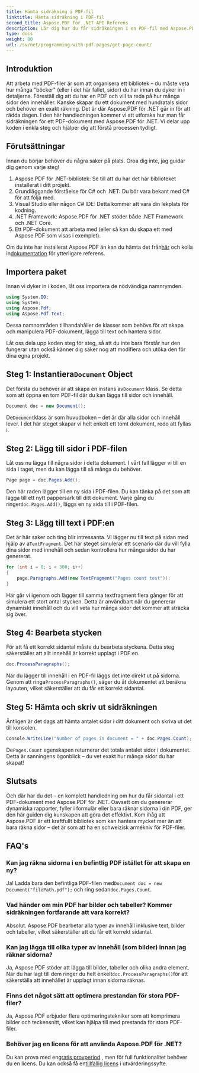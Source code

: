 ```yaml
---
title: Hämta sidräkning i PDF-fil
linktitle: Hämta sidräkning i PDF-fil
second_title: Aspose.PDF för .NET API Referens
description: Lär dig hur du får sidräkningen i en PDF-fil med Aspose.PDF för .NET. Följ vår steg-för-steg-guide för en enkel och effektiv lösning.
type: docs
weight: 80
url: /sv/net/programming-with-pdf-pages/get-page-count/
---
```

## Introduktion

Att arbeta med PDF-filer är som att organisera ett bibliotek – du måste veta hur många "böcker" (eller i det här fallet, sidor) du har innan du dyker in i detaljerna. Föreställ dig att du har en PDF och vill ta reda på hur många sidor den innehåller. Kanske skapar du ett dokument med hundratals sidor och behöver en exakt räkning. Det är där Aspose.PDF för .NET går in för att rädda dagen. I den här handledningen kommer vi att utforska hur man får sidräkningen för ett PDF-dokument med Aspose.PDF för .NET. Vi delar upp koden i enkla steg och hjälper dig att förstå processen tydligt.

## Förutsättningar

Innan du börjar behöver du några saker på plats. Oroa dig inte, jag guidar dig genom varje steg!

1. Aspose.PDF för .NET-bibliotek: Se till att du har det här biblioteket installerat i ditt projekt.
2. Grundläggande förståelse för C# och .NET: Du bör vara bekant med C# för att följa med.
3. Visual Studio eller någon C# IDE: Detta kommer att vara din lekplats för kodning.
4. .NET Framework: Aspose.PDF för .NET stöder både .NET Framework och .NET Core.
5. Ett PDF-dokument att arbeta med (eller så kan du skapa ett med Aspose.PDF som visas i exemplet).

 Om du inte har installerat Aspose.PDF än kan du hämta det från[här](https://releases.aspose.com/pdf/net/) och kolla in[dokumentation](https://reference.aspose.com/pdf/net/) för ytterligare referens.

## Importera paket

Innan vi dyker in i koden, låt oss importera de nödvändiga namnrymden.

```csharp
using System.IO;
using System;
using Aspose.Pdf;
using Aspose.Pdf.Text;
```

Dessa namnområden tillhandahåller de klasser som behövs för att skapa och manipulera PDF-dokument, lägga till text och hantera sidor.

Låt oss dela upp koden steg för steg, så att du inte bara förstår hur den fungerar utan också känner dig säker nog att modifiera och utöka den för dina egna projekt.

##  Steg 1: Instantiera`Document` Object

 Det första du behöver är att skapa en instans av`Document` klass. Se detta som att öppna en tom PDF-fil där du kan lägga till sidor och innehåll.

```csharp
Document doc = new Document();
```

 De`Document`klass är som huvudboken – det är där alla sidor och innehåll lever. I det här steget skapar vi helt enkelt ett tomt dokument, redo att fyllas i.

## Steg 2: Lägg till sidor i PDF-filen

Låt oss nu lägga till några sidor i detta dokument. I vårt fall lägger vi till en sida i taget, men du kan lägga till så många du behöver.

```csharp
Page page = doc.Pages.Add();
```

 Den här raden lägger till en ny sida i PDF-filen. Du kan tänka på det som att lägga till ett nytt pappersark till ditt dokument. Varje gång du ringer`doc.Pages.Add()`, läggs en ny sida till i PDF-filen.

## Steg 3: Lägg till text i PDF:en

 Det är här saker och ting blir intressanta. Vi lägger nu till text på sidan med hjälp av a`TextFragment`. Det här steget simulerar ett scenario där du vill fylla dina sidor med innehåll och sedan kontrollera hur många sidor du har genererat.

```csharp
for (int i = 0; i < 300; i++)
{
    page.Paragraphs.Add(new TextFragment("Pages count test"));
}
```

Här går vi igenom och lägger till samma textfragment flera gånger för att simulera ett stort antal stycken. Detta är användbart när du genererar dynamiskt innehåll och du vill veta hur många sidor det kommer att sträcka sig över.

## Steg 4: Bearbeta stycken

För att få ett korrekt sidantal måste du bearbeta styckena. Detta steg säkerställer att allt innehåll är korrekt upplagt i PDF:en.

```csharp
doc.ProcessParagraphs();
```

 När du lägger till innehåll i en PDF-fil läggs det inte direkt ut på sidorna. Genom att ringa`ProcessParagraphs()`, säger du åt dokumentet att beräkna layouten, vilket säkerställer att du får ett korrekt sidantal.

## Steg 5: Hämta och skriv ut sidräkningen

Äntligen är det dags att hämta antalet sidor i ditt dokument och skriva ut det till konsolen.

```csharp
Console.WriteLine("Number of pages in document = " + doc.Pages.Count);
```

 De`Pages.Count` egenskapen returnerar det totala antalet sidor i dokumentet. Detta är sanningens ögonblick – du vet exakt hur många sidor du har skapat!

## Slutsats

Och där har du det – en komplett handledning om hur du får sidantal i ett PDF-dokument med Aspose.PDF för .NET. Oavsett om du genererar dynamiska rapporter, fyller i formulär eller bara räknar sidorna i din PDF, ger den här guiden dig kunskapen att göra det effektivt. Kom ihåg att Aspose.PDF är ett kraftfullt bibliotek som kan hantera mycket mer än att bara räkna sidor – det är som att ha en schweizisk armékniv för PDF-filer.

## FAQ's

### Kan jag räkna sidorna i en befintlig PDF istället för att skapa en ny?  
 Ja! Ladda bara den befintliga PDF-filen med`Document doc = new Document("filePath.pdf");` och ring sedan`doc.Pages.Count`.

### Vad händer om min PDF har bilder och tabeller? Kommer sidräkningen fortfarande att vara korrekt?  
Absolut. Aspose.PDF bearbetar alla typer av innehåll inklusive text, bilder och tabeller, vilket säkerställer att du får ett korrekt sidantal.

### Kan jag lägga till olika typer av innehåll (som bilder) innan jag räknar sidorna?  
 Ja, Aspose.PDF stöder att lägga till bilder, tabeller och olika andra element. När du har lagt till dem ringer du helt enkelt`doc.ProcessParagraphs()`för att säkerställa att innehållet är upplagt innan sidorna räknas.

### Finns det något sätt att optimera prestandan för stora PDF-filer?  
Ja, Aspose.PDF erbjuder flera optimeringstekniker som att komprimera bilder och teckensnitt, vilket kan hjälpa till med prestanda för stora PDF-filer.

### Behöver jag en licens för att använda Aspose.PDF för .NET?  
 Du kan prova med en[gratis provperiod](https://releases.aspose.com/) , men för full funktionalitet behöver du en licens. Du kan också få en[tillfällig licens](https://purchase.aspose.com/temporary-license/) i utvärderingssyfte.